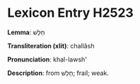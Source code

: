 # Lexicon Entry H2523

**Lemma**: חַלָּשׁ

**Transliteration (xlit)**: challâsh

**Pronunciation**: khal-lawsh'

**Description**:
from חָלַשׁ; frail; weak.
